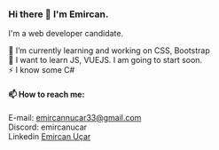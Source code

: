 ### Hi there 👋 I'm Emircan.
 I'm a web developer candidate.
 
🌱 I’m currently learning and working on CSS, Bootstrap <br>
🔭 I want to learn JS, VUEJS. I am going to start soon. <br>
⚡  I know some C# <br>
#### 📫 How to reach me: <br>
E-mail: emircannucar33@gmail.com <br>
Discord: emircanucar <br>
Linkedin <a href="https://www.linkedin.com/in/emircanucar/">Emircan Uçar</a>


 
<!--
**emircanucar/emircanucar** is a ✨ _special_ ✨ repository because its `README.md` (this file) appears on your GitHub profile.

Here are some ideas to get you started:

- 🔭 I’m currently working on ...
- 🌱 I’m currently learning ...
- 👯 I’m looking to collaborate on ...
- 🤔 I’m looking for help with ...
- 💬 Ask me about ...
- 📫 How to reach me: ...
- 😄 Pronouns: ...
- ⚡ Fun fact: ...
-->
